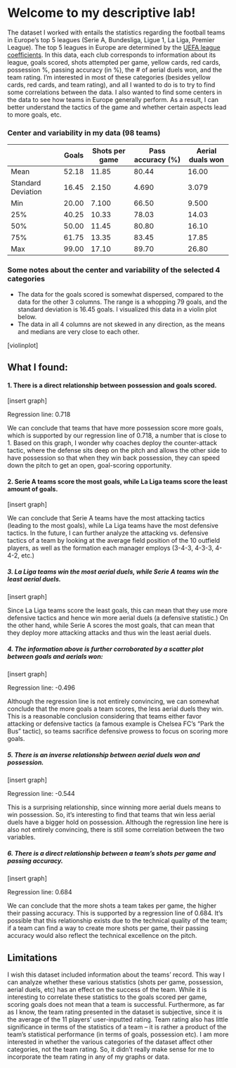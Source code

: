 # Welcome to my descriptive lab!

The dataset I worked with entails the statistics regarding the football teams in Europe’s top 5 leagues (Serie A, Bundesliga, Ligue 1, La Liga, Premier League). The top 5 leagues in Europe are determined by the [UEFA league coefficients](https://www.uefa.com/nationalassociations/uefarankings/country/). In this data, each club corresponds to information about its league, goals scored, shots attempted per game, yellow cards, red cards, possession %, passing accuracy (in %), the # of aerial duels won, and the team rating. I’m interested in most of these categories (besides yellow cards, red cards, and team rating), and all I wanted to do is to try to find some correlations between the data. I also wanted to find some centers in the data to see how teams in Europe generally perform. As a result, I can better understand the tactics of the game and whether certain aspects lead to more goals, etc. 

### Center and variability in my data (98 teams)
|       | Goals | Shots per game | Pass accuracy (%) | Aerial duals won |
| ----------- | ----------- | ----------- | ----------- | ----------- |
| Mean | 52.18 | 11.85 | 80.44 | 16.00| 
| Standard Deviation | 16.45 | 2.150 | 4.690 | 3.079 | 
| Min | 20.00 | 7.100 | 66.50 | 9.500 |
| 25% | 40.25 | 10.33 | 78.03 | 14.03 |
| 50% | 50.00 | 11.45 | 80.80 | 16.10 |
| 75% | 61.75 | 13.35 | 83.45 | 17.85 |
| Max | 99.00 | 17.10 | 89.70 | 26.80 |

### Some notes about the center and variability of the selected 4 categories
- The data for the goals scored is somewhat dispersed, compared to the data for the other 3 columns. The range is a whopping 79 goals, and the standard deviation is 16.45 goals. I visualized this data in a violin plot below.
- The data in all 4 columns are not skewed in any direction, as the means and medians are very close to each other. 

[violinplot]

## What I found:

#### 1. There is a direct relationship between possession and goals scored. 

[insert graph]

Regression line: 0.718

We can conclude that teams that have more possession score more goals, which is supported by our regression line of 0.718, a number that is close to 1. Based on this graph, I wonder why coaches deploy the counter-attack tactic, where the defense sits deep on the pitch and allows the other side to have possession so that when they win back possession, they can speed down the pitch to get an open, goal-scoring opportunity. 

#### 2. Serie A teams score the most goals, while La Liga teams score the least amount of goals. 

[insert graph]

We can conclude that Serie A teams have the most attacking tactics (leading to the most goals), while La Liga teams have the most defensive tactics. In the future, I can further analyze the attacking vs. defensive tactics of a team by looking at the average field position of the 10 outfield players, as well as the formation each manager employs (3-4-3, 4-3-3, 4-4-2, etc.)

##### 3. La Liga teams win the most aerial duels, while Serie A teams win the least aerial duels.

[insert graph]

Since La Liga teams score the least goals, this can mean that they use more defensive tactics and hence win more aerial duels (a defensive statistic.) On the other hand, while Serie A scores the most goals, that can mean that they deploy more attacking attacks and thus win the least aerial duels.

##### 4. The information above is further corroborated by a scatter plot between goals and aerials won:

[insert graph]

Regression line: -0.496

Although the regression line is not entirely convincing, we can somewhat conclude that the more goals a team scores, the less aerial duels they win. This is a reasonable conclusion considering that teams either favor attacking or defensive tactics (a famous example is Chelsea FC’s “Park the Bus” tactic), so teams sacrifice defensive prowess to focus on scoring more goals. 

##### 5. There is an inverse relationship between aerial duels won and possession.

[insert graph]

Regression line: -0.544

This is a surprising relationship, since winning more aerial duels means to win possession. So, it’s interesting to find that teams that win less aerial duels have a bigger hold on possession. Although the regression line here is also not entirely convincing, there is still some correlation between the two variables.

##### 6. There is a direct relationship between a team’s shots per game and passing accuracy.

[insert graph]

Regression line: 0.684

We can conclude that the more shots a team takes per game, the higher their passing accuracy. This is supported by a regression line of 0.684. It’s possible that this relationship exists due to the technical quality of the team; if a team can find a way to create more shots per game, their passing accuracy would also reflect the technical excellence on the pitch. 

## Limitations
I wish this dataset included information about the teams’ record. This way I can analyze whether these various statistics (shots per game, possession, aerial duels, etc) has an effect on the success of the team. While it is interesting to correlate these statistics to the goals scored per game, scoring goals does not mean that a team is successful. Furthermore, as far as I know, the team rating presented in the dataset is subjective, since it is the average of the 11 players’ user-inputted rating. Team rating also has little significance in terms of the statistics of a team – it is rather a product of the team’s statistical performance (in terms of goals, possession etc). I am more interested in whether the various categories of the dataset affect other categories, not the team rating. So, it didn’t really make sense for me to incorporate the team rating in any of my graphs or data.
